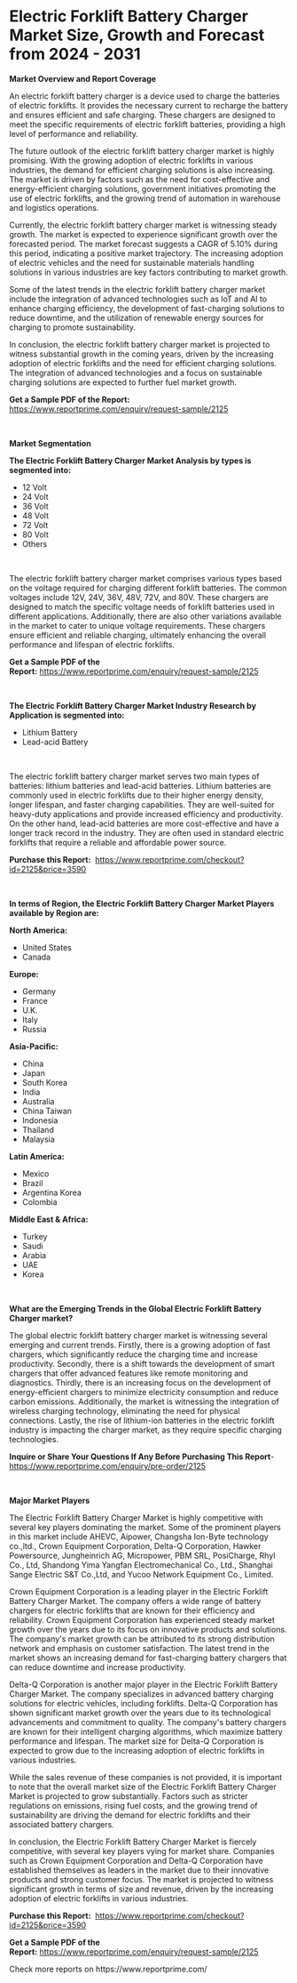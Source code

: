 <p><h1>Electric Forklift Battery Charger Market Size, Growth and Forecast from 2024 - 2031</h1></p><p><strong>Market Overview and Report Coverage</strong></p>
<p><p>An electric forklift battery charger is a device used to charge the batteries of electric forklifts. It provides the necessary current to recharge the battery and ensures efficient and safe charging. These chargers are designed to meet the specific requirements of electric forklift batteries, providing a high level of performance and reliability.</p><p>The future outlook of the electric forklift battery charger market is highly promising. With the growing adoption of electric forklifts in various industries, the demand for efficient charging solutions is also increasing. The market is driven by factors such as the need for cost-effective and energy-efficient charging solutions, government initiatives promoting the use of electric forklifts, and the growing trend of automation in warehouse and logistics operations.</p><p>Currently, the electric forklift battery charger market is witnessing steady growth. The market is expected to experience significant growth over the forecasted period. The market forecast suggests a CAGR of 5.10% during this period, indicating a positive market trajectory. The increasing adoption of electric vehicles and the need for sustainable materials handling solutions in various industries are key factors contributing to market growth.</p><p>Some of the latest trends in the electric forklift battery charger market include the integration of advanced technologies such as IoT and AI to enhance charging efficiency, the development of fast-charging solutions to reduce downtime, and the utilization of renewable energy sources for charging to promote sustainability.</p><p>In conclusion, the electric forklift battery charger market is projected to witness substantial growth in the coming years, driven by the increasing adoption of electric forklifts and the need for efficient charging solutions. The integration of advanced technologies and a focus on sustainable charging solutions are expected to further fuel market growth.</p></p>
<p><strong>Get a Sample PDF of the Report:</strong> <a href="https://www.reportprime.com/enquiry/request-sample/2125">https://www.reportprime.com/enquiry/request-sample/2125</a></p>
<p>&nbsp;</p>
<p><strong>Market Segmentation</strong></p>
<p><strong>The Electric Forklift Battery Charger Market Analysis by types is segmented into:</strong></p>
<p><ul><li>12 Volt</li><li>24 Volt</li><li>36 Volt</li><li>48 Volt</li><li>72 Volt</li><li>80 Volt</li><li>Others</li></ul></p>
<p>&nbsp;</p>
<p><p>The electric forklift battery charger market comprises various types based on the voltage required for charging different forklift batteries. The common voltages include 12V, 24V, 36V, 48V, 72V, and 80V. These chargers are designed to match the specific voltage needs of forklift batteries used in different applications. Additionally, there are also other variations available in the market to cater to unique voltage requirements. These chargers ensure efficient and reliable charging, ultimately enhancing the overall performance and lifespan of electric forklifts.</p></p>
<p><strong>Get a Sample PDF of the Report:</strong>&nbsp;<a href="https://www.reportprime.com/enquiry/request-sample/2125">https://www.reportprime.com/enquiry/request-sample/2125</a></p>
<p>&nbsp;</p>
<p><strong>The Electric Forklift Battery Charger Market Industry Research by Application is segmented into:</strong></p>
<p><ul><li>Lithium Battery</li><li>Lead-acid Battery</li></ul></p>
<p>&nbsp;</p>
<p><p>The electric forklift battery charger market serves two main types of batteries: lithium batteries and lead-acid batteries. Lithium batteries are commonly used in electric forklifts due to their higher energy density, longer lifespan, and faster charging capabilities. They are well-suited for heavy-duty applications and provide increased efficiency and productivity. On the other hand, lead-acid batteries are more cost-effective and have a longer track record in the industry. They are often used in standard electric forklifts that require a reliable and affordable power source.</p></p>
<p><strong>Purchase this Report:</strong>&nbsp; <a href="https://www.reportprime.com/checkout?id=2125&price=3590">https://www.reportprime.com/checkout?id=2125&price=3590</a></p>
<p>&nbsp;</p>
<p><strong>In terms of Region, the Electric Forklift Battery Charger Market Players available by Region are:</strong></p>
<p>
    <p> <strong> North America: </strong>
        <ul>
            <li>United States</li>
            <li>Canada</li>
        </ul>
        </p> 
    <p> <strong> Europe: </strong>
        <ul>
            <li>Germany</li>
            <li>France</li>
            <li>U.K.</li>
            <li>Italy</li>
            <li>Russia</li>
        </ul>
        </p> 
    <p> <strong> Asia-Pacific: </strong>
        <ul>
            <li>China</li>
            <li>Japan</li>
            <li>South Korea</li>
            <li>India</li>
            <li>Australia</li>
            <li>China Taiwan</li>
            <li>Indonesia</li>
            <li>Thailand</li>
            <li>Malaysia</li>
        </ul>
        </p> 
    <p> <strong> Latin America: </strong>
        <ul>
            <li>Mexico</li>
            <li>Brazil</li>
            <li>Argentina Korea</li>
            <li>Colombia</li>
        </ul>
        </p> 
    <p> <strong> Middle East & Africa: </strong>
        <ul>
            <li>Turkey</li>
            <li>Saudi</li>
            <li>Arabia</li>
            <li>UAE</li>
            <li>Korea</li>
        </ul>
    </p>
    </p>
<p>&nbsp;</p>
<p><strong>What are the Emerging Trends in the Global Electric Forklift Battery Charger market?</strong></p>
<p><p>The global electric forklift battery charger market is witnessing several emerging and current trends. Firstly, there is a growing adoption of fast chargers, which significantly reduce the charging time and increase productivity. Secondly, there is a shift towards the development of smart chargers that offer advanced features like remote monitoring and diagnostics. Thirdly, there is an increasing focus on the development of energy-efficient chargers to minimize electricity consumption and reduce carbon emissions. Additionally, the market is witnessing the integration of wireless charging technology, eliminating the need for physical connections. Lastly, the rise of lithium-ion batteries in the electric forklift industry is impacting the charger market, as they require specific charging technologies.</p></p>
<p><strong>Inquire or Share Your Questions If Any Before Purchasing This Report</strong>- <a href="https://www.reportprime.com/enquiry/pre-order/2125">https://www.reportprime.com/enquiry/pre-order/2125</a></p>
<p>&nbsp;</p>
<p><strong>Major Market Players</strong></p>
<p><p>The Electric Forklift Battery Charger Market is highly competitive with several key players dominating the market. Some of the prominent players in this market include AHEVC, Aipower, Changsha Ion-Byte technology co.,ltd., Crown Equipment Corporation, Delta-Q Corporation, Hawker Powersource, Jungheinrich AG, Micropower, PBM SRL, PosiCharge, Rhyl Co., Ltd, Shandong Yima Yangfan Electromechanical Co., Ltd., Shanghai Sange Electric S&T Co.,Ltd, and Yucoo Network Equipment Co., Limited.</p><p>Crown Equipment Corporation is a leading player in the Electric Forklift Battery Charger Market. The company offers a wide range of battery chargers for electric forklifts that are known for their efficiency and reliability. Crown Equipment Corporation has experienced steady market growth over the years due to its focus on innovative products and solutions. The company's market growth can be attributed to its strong distribution network and emphasis on customer satisfaction. The latest trend in the market shows an increasing demand for fast-charging battery chargers that can reduce downtime and increase productivity.</p><p>Delta-Q Corporation is another major player in the Electric Forklift Battery Charger Market. The company specializes in advanced battery charging solutions for electric vehicles, including forklifts. Delta-Q Corporation has shown significant market growth over the years due to its technological advancements and commitment to quality. The company's battery chargers are known for their intelligent charging algorithms, which maximize battery performance and lifespan. The market size for Delta-Q Corporation is expected to grow due to the increasing adoption of electric forklifts in various industries.</p><p>While the sales revenue of these companies is not provided, it is important to note that the overall market size of the Electric Forklift Battery Charger Market is projected to grow substantially. Factors such as stricter regulations on emissions, rising fuel costs, and the growing trend of sustainability are driving the demand for electric forklifts and their associated battery chargers.</p><p>In conclusion, the Electric Forklift Battery Charger Market is fiercely competitive, with several key players vying for market share. Companies such as Crown Equipment Corporation and Delta-Q Corporation have established themselves as leaders in the market due to their innovative products and strong customer focus. The market is projected to witness significant growth in terms of size and revenue, driven by the increasing adoption of electric forklifts in various industries.</p></p>
<p><strong>Purchase this Report:</strong>&nbsp;&nbsp;<a href="https://www.reportprime.com/checkout?id=2125&price=3590">https://www.reportprime.com/checkout?id=2125&price=3590</a></p>
<p></p>
<p><strong>Get a Sample PDF of the Report:</strong>&nbsp;<a href="https://www.reportprime.com/enquiry/request-sample/2125">https://www.reportprime.com/enquiry/request-sample/2125</a></p>
<p>Check more reports on https://www.reportprime.com/</p>